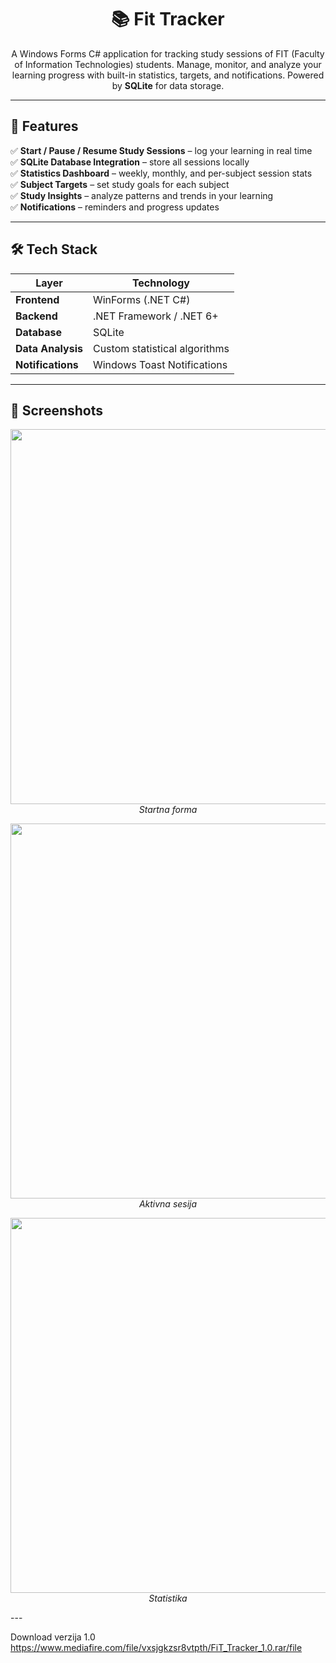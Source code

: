 <h1 align="center">📚 Fit Tracker</h1>

<p align="center">
  A Windows Forms C# application for tracking study sessions of FIT (Faculty of Information Technologies) students.  
  Manage, monitor, and analyze your learning progress with built-in statistics, targets, and notifications.  
  Powered by <strong>SQLite</strong> for data storage.
</p>

---

## 📌 Features

✅ **Start / Pause / Resume Study Sessions** – log your learning in real time  
✅ **SQLite Database Integration** – store all sessions locally  
✅ **Statistics Dashboard** – weekly, monthly, and per-subject session stats  
✅ **Subject Targets** – set study goals for each subject  
✅ **Study Insights** – analyze patterns and trends in your learning  
✅ **Notifications** – reminders and progress updates  

---

## 🛠️ Tech Stack

| Layer          | Technology |
|----------------|------------|
| **Frontend**   | WinForms (.NET C#) |
| **Backend**    | .NET Framework / .NET 6+ |
| **Database**   | SQLite |
| **Data Analysis** | Custom statistical algorithms |
| **Notifications** | Windows Toast Notifications |

---
## 📸 Screenshots

<p align="center">
  <img src="https://i.imgur.com/7JiDvFf.png" width="600"><br>
  <em>Startna forma</em>
</p>

<p align="center">
  <img src="https://i.imgur.com/lorDTat.png" width="600"><br>
  <em>Aktivna sesija</em>
</p>

<p align="center">
  <img src="https://i.imgur.com/VL8DJo9.png" width="600"><br>
  <em>Statistika</em>
</p>
---

Download verzija 1.0
https://www.mediafire.com/file/vxsjgkzsr8vtpth/FiT_Tracker_1.0.rar/file
